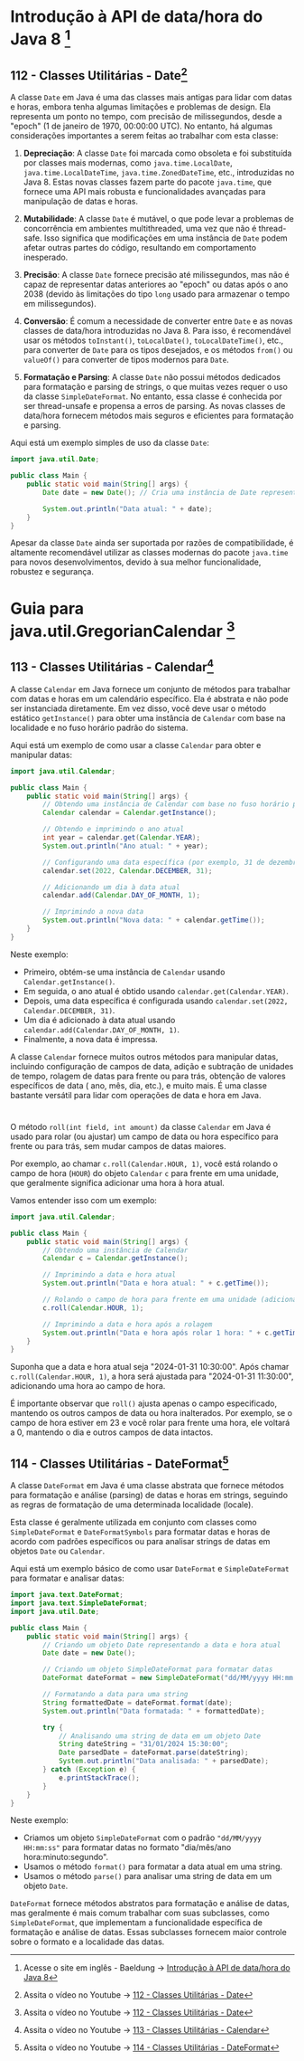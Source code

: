 # Introdução à API de data/hora do Java 8 [^01]

[^01]: Acesse o site em inglês -
Baeldung -> [Introdução à API de data/hora do Java 8](https://www.baeldung.com/java-8-date-time-intro)

## 112 - Classes Utilitárias - Date[^02]

[^02]: Assita o vídeo no Youtube -> [112 - Classes Utilitárias - Date](https://abre.ai/iOQR)

A classe `Date` em Java é uma das classes mais antigas para lidar com datas e horas, embora tenha algumas limitações e
problemas de design. Ela representa um ponto no tempo, com precisão de milissegundos, desde a "epoch" (1 de janeiro de
1970, 00:00:00 UTC). No entanto, há algumas considerações importantes a serem feitas ao trabalhar com esta classe:

1. **Depreciação**: A classe `Date` foi marcada como obsoleta e foi substituída por classes mais modernas,
   como `java.time.LocalDate`, `java.time.LocalDateTime`, `java.time.ZonedDateTime`, etc., introduzidas no Java 8. Estas
   novas classes fazem parte do pacote `java.time`, que fornece uma API mais robusta e funcionalidades avançadas para
   manipulação de datas e horas.

2. **Mutabilidade**: A classe `Date` é mutável, o que pode levar a problemas de concorrência em ambientes multithreaded,
   uma vez que não é thread-safe. Isso significa que modificações em uma instância de `Date` podem afetar outras partes
   do código, resultando em comportamento inesperado.

3. **Precisão**: A classe `Date` fornece precisão até milissegundos, mas não é capaz de representar datas anteriores
   ao "epoch" ou datas após o ano 2038 (devido às limitações do tipo `long` usado para armazenar o tempo em
   milissegundos).

4. **Conversão**: É comum a necessidade de converter entre `Date` e as novas classes de data/hora introduzidas no Java
    8. Para isso, é recomendável usar os métodos `toInstant()`, `toLocalDate()`, `toLocalDateTime()`, etc., para
       converter de `Date` para os tipos desejados, e os métodos `from()` ou `valueOf()` para converter de tipos
       modernos
       para `Date`.

5. **Formatação e Parsing**: A classe `Date` não possui métodos dedicados para formatação e parsing de strings, o que
   muitas vezes requer o uso da classe `SimpleDateFormat`. No entanto, essa classe é conhecida por ser thread-unsafe e
   propensa a erros de parsing. As novas classes de data/hora fornecem métodos mais seguros e eficientes para formatação
   e parsing.

Aqui está um exemplo simples de uso da classe `Date`:

```java
import java.util.Date;

public class Main {
    public static void main(String[] args) {
        Date date = new Date(); // Cria uma instância de Date representando o momento atual

        System.out.println("Data atual: " + date);
    }
}
```

Apesar da classe `Date` ainda ser suportada por razões de compatibilidade, é altamente recomendável utilizar as classes
modernas do pacote `java.time` para novos desenvolvimentos, devido à sua melhor funcionalidade, robustez e segurança.

# Guia para java.util.GregorianCalendar [^02]

[^02]: Acesse o site em inglês -
Baeldung -> [Guia para java.util.GregorianCalendar](https://www.baeldung.com/java-gregorian-calendar)

## 113 - Classes Utilitárias - Calendar[^04]

[^04]: Assita o vídeo no Youtube -> [113 - Classes Utilitárias - Calendar](https://abre.ai/iOSf)

A classe `Calendar` em Java fornece um conjunto de métodos para trabalhar com datas e horas em um calendário específico.
Ela é abstrata e não pode ser instanciada diretamente. Em vez disso, você deve usar o método estático `getInstance()`
para obter uma instância de `Calendar` com base na localidade e no fuso horário padrão do sistema.

Aqui está um exemplo de como usar a classe `Calendar` para obter e manipular datas:

```java
import java.util.Calendar;

public class Main {
    public static void main(String[] args) {
        // Obtendo uma instância de Calendar com base no fuso horário padrão do sistema
        Calendar calendar = Calendar.getInstance();

        // Obtendo e imprimindo o ano atual
        int year = calendar.get(Calendar.YEAR);
        System.out.println("Ano atual: " + year);

        // Configurando uma data específica (por exemplo, 31 de dezembro de 2022)
        calendar.set(2022, Calendar.DECEMBER, 31);

        // Adicionando um dia à data atual
        calendar.add(Calendar.DAY_OF_MONTH, 1);

        // Imprimindo a nova data
        System.out.println("Nova data: " + calendar.getTime());
    }
}
```

Neste exemplo:

- Primeiro, obtém-se uma instância de `Calendar` usando `Calendar.getInstance()`.
- Em seguida, o ano atual é obtido usando `calendar.get(Calendar.YEAR)`.
- Depois, uma data específica é configurada usando `calendar.set(2022, Calendar.DECEMBER, 31)`.
- Um dia é adicionado à data atual usando `calendar.add(Calendar.DAY_OF_MONTH, 1)`.
- Finalmente, a nova data é impressa.

A classe `Calendar` fornece muitos outros métodos para manipular datas, incluindo configuração de campos de data, adição
e subtração de unidades de tempo, rolagem de datas para frente ou para trás, obtenção de valores específicos de data (
ano, mês, dia, etc.), e muito mais. É uma classe bastante versátil para lidar com operações de data e hora em Java.

#

O método `roll(int field, int amount)` da classe `Calendar` em Java é usado para rolar (ou ajustar) um campo de data ou
hora específico para frente ou para trás, sem mudar campos de datas maiores.

Por exemplo, ao chamar `c.roll(Calendar.HOUR, 1)`, você está rolando o campo de hora (`HOUR`) do objeto `Calendar` `c`
para frente em uma unidade, que geralmente significa adicionar uma hora à hora atual.

Vamos entender isso com um exemplo:

```java
import java.util.Calendar;

public class Main {
    public static void main(String[] args) {
        // Obtendo uma instância de Calendar
        Calendar c = Calendar.getInstance();

        // Imprimindo a data e hora atual
        System.out.println("Data e hora atual: " + c.getTime());

        // Rolando o campo de hora para frente em uma unidade (adicionando uma hora)
        c.roll(Calendar.HOUR, 1);

        // Imprimindo a data e hora após a rolagem
        System.out.println("Data e hora após rolar 1 hora: " + c.getTime());
    }
}
```

Suponha que a data e hora atual seja "2024-01-31 10:30:00". Após chamar `c.roll(Calendar.HOUR, 1)`, a hora será ajustada
para "2024-01-31 11:30:00", adicionando uma hora ao campo de hora.

É importante observar que `roll()` ajusta apenas o campo especificado, mantendo os outros campos de data ou hora
inalterados. Por exemplo, se o campo de hora estiver em 23 e você rolar para frente uma hora, ele voltará a 0, mantendo
o dia e outros campos de data intactos.

## 114 - Classes Utilitárias - DateFormat[^05]

[^05]: Assita o vídeo no Youtube -> [114 - Classes Utilitárias - DateFormat](https://abre.ai/iOVg)

A classe `DateFormat` em Java é uma classe abstrata que fornece métodos para formatação e análise (parsing) de datas e
horas em strings, seguindo as regras de formatação de uma determinada localidade (locale).

Esta classe é geralmente utilizada em conjunto com classes como `SimpleDateFormat` e `DateFormatSymbols` para formatar
datas e horas de acordo com padrões específicos ou para analisar strings de datas em objetos `Date` ou `Calendar`.

Aqui está um exemplo básico de como usar `DateFormat` e `SimpleDateFormat` para formatar e analisar datas:

```java
import java.text.DateFormat;
import java.text.SimpleDateFormat;
import java.util.Date;

public class Main {
    public static void main(String[] args) {
        // Criando um objeto Date representando a data e hora atual
        Date date = new Date();

        // Criando um objeto SimpleDateFormat para formatar datas
        DateFormat dateFormat = new SimpleDateFormat("dd/MM/yyyy HH:mm:ss");

        // Formatando a data para uma string
        String formattedDate = dateFormat.format(date);
        System.out.println("Data formatada: " + formattedDate);

        try {
            // Analisando uma string de data em um objeto Date
            String dateString = "31/01/2024 15:30:00";
            Date parsedDate = dateFormat.parse(dateString);
            System.out.println("Data analisada: " + parsedDate);
        } catch (Exception e) {
            e.printStackTrace();
        }
    }
}
```

Neste exemplo:

- Criamos um objeto `SimpleDateFormat` com o padrão `"dd/MM/yyyy HH:mm:ss"` para formatar datas no formato "dia/mês/ano
  hora:minuto:segundo".
- Usamos o método `format()` para formatar a data atual em uma string.
- Usamos o método `parse()` para analisar uma string de data em um objeto `Date`.

`DateFormat` fornece métodos abstratos para formatação e análise de datas, mas geralmente é mais comum trabalhar com
suas subclasses, como `SimpleDateFormat`, que implementam a funcionalidade específica de formatação e análise de datas.
Essas subclasses fornecem maior controle sobre o formato e a localidade das datas.
